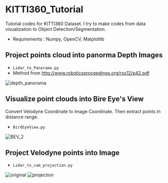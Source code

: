 # KITTI360_Tutorial
Tutorial codes for KITTI360 Dataset.
I try to make codes from data visualization to Object Detection/Segmentation.

- Requirements : Numpy, OpenCV, Matplotlib 

## Project points cloud into panorma Depth Images
- ```Lidar_to_Panorama.py```
- Method from http://www.roboticsproceedings.org/rss12/p42.pdf

![depth_panorama](https://user-images.githubusercontent.com/50229148/185848007-da5af732-b3ce-45ce-9641-2f391fc3b059.gif)

## Visualize point clouds into Bire Eye's View
Convert Velodyne Coordinate to Image Coordinate. Then extract points in distance range. 
- ```BirdEyeView.py```

![BEV_2](https://user-images.githubusercontent.com/50229148/185849481-cb61493b-70df-468f-8a5d-6aa13fe2cd1b.gif)

## Project Velodyne points into Image
- ```Lidar_to_cam_projection.py```

![original](https://user-images.githubusercontent.com/50229148/186425305-f56acadc-3f57-43fc-9383-cdd89631995d.png)
![projection](https://user-images.githubusercontent.com/50229148/186425076-a3785736-5666-41e9-8a11-36f7f33d5157.png)
